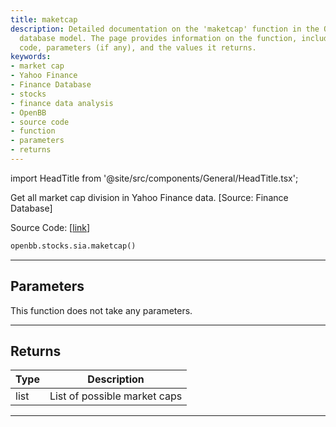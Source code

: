 ```yaml
---
title: maketcap
description: Detailed documentation on the 'maketcap' function in the OpenBB finance
  database model. The page provides information on the function, including its source
  code, parameters (if any), and the values it returns.
keywords:
- market cap
- Yahoo Finance
- Finance Database
- stocks
- finance data analysis
- OpenBB
- source code
- function
- parameters
- returns
---
```


import HeadTitle from '@site/src/components/General/HeadTitle.tsx';

<HeadTitle title="maketcap - Sia - Stocks - Reference | OpenBB SDK Docs" />

Get all market cap division in Yahoo Finance data. [Source: Finance Database]

Source Code: [[link](https://github.com/OpenBB-finance/OpenBBTerminal/tree/main/openbb_terminal/stocks/sector_industry_analysis/financedatabase_model.py#L97)]

```python
openbb.stocks.sia.maketcap()
```

---

## Parameters

This function does not take any parameters.

---

## Returns

| Type | Description |
| ---- | ----------- |
| list | List of possible market caps |
---
